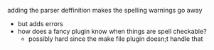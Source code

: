 adding the parser deffinition makes the spelling warnings go away
* but adds errors
* how does a fancy plugin know when things are spell checkable?
  * possibly hard since the make file plugin doesn;t handle that